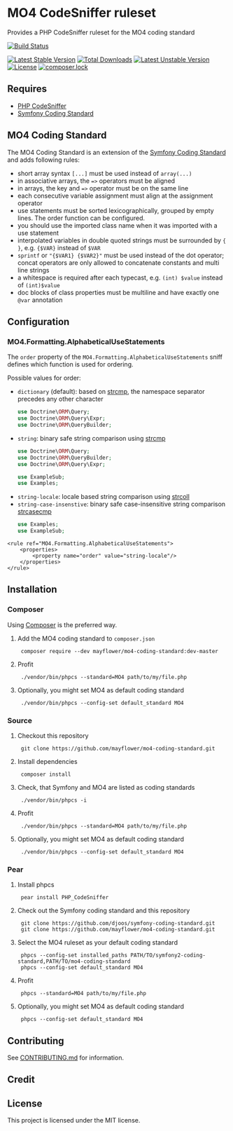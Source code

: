 # MO4 CodeSniffer ruleset
 
Provides a PHP CodeSniffer ruleset for the MO4 coding standard

[![Build Status](https://travis-ci.org/mayflower/mo4-coding-standard.svg?branch=master)](https://travis-ci.org/mayflower/mo4-coding-standard)

[![Latest Stable Version](https://poser.pugx.org/mayflower/mo4-coding-standard/v/stable)](https://packagist.org/packages/mayflower/mo4-coding-standard)
[![Total Downloads](https://poser.pugx.org/mayflower/mo4-coding-standard/downloads)](https://packagist.org/packages/mayflower/mo4-coding-standard)
[![Latest Unstable Version](https://poser.pugx.org/mayflower/mo4-coding-standard/v/unstable)](https://packagist.org/packages/mayflower/mo4-coding-standard)
[![License](https://poser.pugx.org/mayflower/mo4-coding-standard/license)](https://packagist.org/packages/mayflower/mo4-coding-standard)
[![composer.lock](https://poser.pugx.org/mayflower/mo4-coding-standard/composerlock)](https://packagist.org/packages/mayflower/mo4-coding-standard)


## Requires

* [PHP CodeSniffer](https://github.com/squizlabs/PHP_CodeSniffer)
* [Symfony Coding Standard](https://github.com/djoos/Symfony-coding-standard)

## MO4 Coding Standard

The MO4 Coding Standard is an extension of the [Symfony Coding Standard](http://symfony.com/doc/current/contributing/code/standards.html) and adds following rules:

* short array syntax `[...]` must be used instead of  `array(...)`
* in associative arrays, the `=>` operators must be aligned
* in arrays, the key and `=>` operator must be on the same line
* each consecutive variable assignment must align at the assignment operator
* use statements must be sorted lexicographically, grouped by empty lines. The order function can be configured.
* you should use the imported class name when it was imported with a use statement
* interpolated variables in double quoted strings must be surrounded by `{ }`, e.g. `{$VAR}` instead of `$VAR`
* `sprintf` or `"{$VAR1} {$VAR2}"` must be used instead of the dot operator; concat operators are only allowed to concatenate constants and multi line strings
* a whitespace is required after each typecast, e.g. `(int) $value` instead of `(int)$value`
* doc blocks of class properties must be multiline and have exactly one `@var` annotation

## Configuration

### MO4.Formatting.AlphabeticalUseStatements

The `order` property of the `MO4.Formatting.AlphabeticalUseStatements` sniff defines
which function is used for ordering.

Possible values for order:
* `dictionary` (default): based on [strcmp](http://php.net/strcmp), the namespace separator
  precedes any other character
  ```php
  use Doctrine\ORM\Query;
  use Doctrine\ORM\Query\Expr;
  use Doctrine\ORM\QueryBuilder;
  ```
* `string`: binary safe string comparison using [strcmp](http://php.net/strcmp)
  ```php
  use Doctrine\ORM\Query;
  use Doctrine\ORM\QueryBuilder;
  use Doctrine\ORM\Query\Expr;

  use ExampleSub;
  use Examples;
  ```
* `string-locale`: locale based string comparison using [strcoll](http://php.net/strcoll)
* `string-case-insenstive`: binary safe case-insensitive string comparison [strcasecmp](http://php.net/strcasecmp)
   ```php
   use Examples;
   use ExampleSub;
   ```

```
<rule ref="MO4.Formatting.AlphabeticalUseStatements">
    <properties>
        <property name="order" value="string-locale"/>
    </properties>
</rule>
```

## Installation

### Composer

Using [Composer](https://getcomposer.org/) is the preferred way.

1. Add the MO4 coding standard to `composer.json`

        composer require --dev mayflower/mo4-coding-standard:dev-master

2. Profit

        ./vendor/bin/phpcs --standard=MO4 path/to/my/file.php

3. Optionally, you might set MO4 as default coding standard

        ./vendor/bin/phpcs --config-set default_standard MO4

### Source

1. Checkout this repository

        git clone https://github.com/mayflower/mo4-coding-standard.git

2. Install dependencies

        composer install

3. Check, that Symfony and MO4 are listed as coding standards

        ./vendor/bin/phpcs -i

4. Profit

        ./vendor/bin/phpcs --standard=MO4 path/to/my/file.php

5. Optionally, you might set MO4 as default coding standard

        ./vendor/bin/phpcs --config-set default_standard MO4


### Pear

1. Install phpcs

        pear install PHP_CodeSniffer

2. Check out the Symfony coding standard and this repository

        git clone https://github.com/djoos/symfony-coding-standard.git
        git clone https://github.com/mayflower/mo4-coding-standard.git

3. Select the MO4 ruleset as your default coding standard

        phpcs --config-set installed_paths PATH/TO/symfony2-coding-standard,PATH/TO/mo4-coding-standard
        phpcs --config-set default_standard MO4

4. Profit

        phpcs --standard=MO4 path/to/my/file.php

5. Optionally, you might set MO4 as default coding standard

        phpcs --config-set default_standard MO4

## Contributing

See [CONTRIBUTING.md](CONTRIBUTING.md) for information.

## Credit

## License

This project is licensed under the MIT license.
